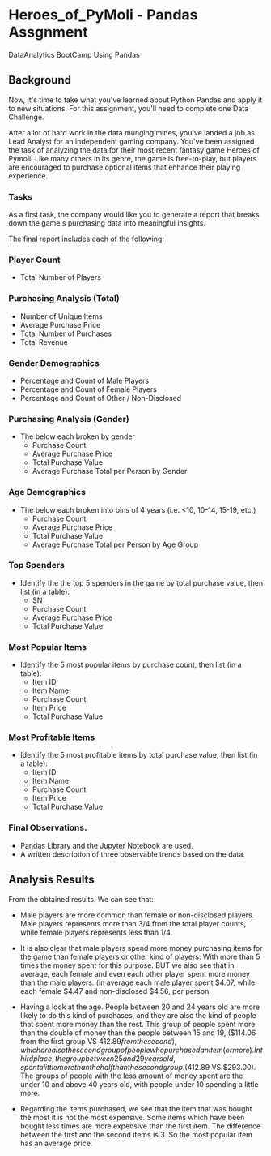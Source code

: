 # Heroes_of_PyMoli - Pandas Assgnment
DataAnalytics BootCamp Using Pandas

## Background
Now, it's time to take what you've learned about Python Pandas and apply it to new situations. For this assignment, you'll need to complete one Data Challenge.

After a lot of hard work in the data munging mines, you've landed a job as Lead Analyst for an independent gaming company. You've been assigned the task of analyzing the data for their most recent fantasy game Heroes of Pymoli.
Like many others in its genre, the game is free-to-play, but players are encouraged to purchase optional items that enhance their playing experience. 

### Tasks
As a first task, the company would like you to generate a report that breaks down the game's purchasing data into meaningful insights.

The final report includes each of the following:

### Player Count

* Total Number of Players

### Purchasing Analysis (Total)

* Number of Unique Items
* Average Purchase Price
* Total Number of Purchases
* Total Revenue

### Gender Demographics

* Percentage and Count of Male Players
* Percentage and Count of Female Players
* Percentage and Count of Other / Non-Disclosed

### Purchasing Analysis (Gender)

* The below each broken by gender
  * Purchase Count
  * Average Purchase Price
  * Total Purchase Value
  * Average Purchase Total per Person by Gender

### Age Demographics

* The below each broken into bins of 4 years (i.e. &lt;10, 10-14, 15-19, etc.)
  * Purchase Count
  * Average Purchase Price
  * Total Purchase Value
  * Average Purchase Total per Person by Age Group

### Top Spenders

* Identify the the top 5 spenders in the game by total purchase value, then list (in a table):
  * SN
  * Purchase Count
  * Average Purchase Price
  * Total Purchase Value

### Most Popular Items

* Identify the 5 most popular items by purchase count, then list (in a table):
  * Item ID
  * Item Name
  * Purchase Count
  * Item Price
  * Total Purchase Value

### Most Profitable Items

* Identify the 5 most profitable items by total purchase value, then list (in a table):
  * Item ID
  * Item Name
  * Purchase Count
  * Item Price
  * Total Purchase Value

### Final Observations.

* Pandas Library and the Jupyter Notebook are used.
* A written description of three observable trends based on the data.


## Analysis Results
From the obtained results. We can see that:

* Male players are more common than female or non-disclosed players. Male players represents more than 3/4 from the total player counts, while female players represents less than 1/4.

* It is also clear that male players spend more money purchasing items for the game than female players or other kind of players. With more than 5 times the money spent for this purpose. BUT we also see that in average, each female and even each other player spent more money than the male players. (in average each male player spent $4.07, while each female $4.47 and non-disclosed $4.56, per person.

* Having a look at the age. People between 20 and 24 years old are more likely to do this kind of purchases, and they are also the kind of people that spent more money than the rest. This group of people spent more than the double of money than the people between 15 and 19, ($114.06 from the first group VS $412.89 from the second), which are also the second group of people who purchased an item (or more). In third place, the group between 25 and 29 years old, spent a little more than the half than the second group. ($412.89 VS $293.00). The groups of people with the less amount of money spent are the under 10 and above 40 years old, with people under 10 spending a little more.

* Regarding the items purchased, we see that the item that was bought the most it is not the most expensive. Some items which have been bought less times are more expensive than the first item. The difference between the first and the second items is 3. So the most popular item has an average price.
